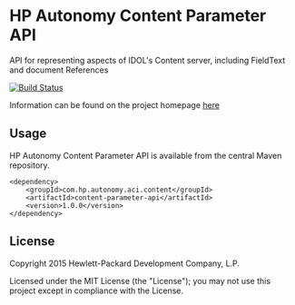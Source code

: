 # HP Autonomy Content Parameter API

API for representing aspects of IDOL's Content server, including FieldText and document References

[![Build Status](https://travis-ci.org/hpautonomy/java-content-parameter-api.svg?branch=master)](https://travis-ci.org/hpautonomy/java-content-parameter-api)

Information can be found on the project homepage [here](http://hpautonomy.github.io/java-content-parameter-api)

## Usage

HP Autonomy Content Parameter API is available from the central Maven repository.

    <dependency>
        <groupId>com.hp.autonomy.aci.content</groupId>
        <artifactId>content-parameter-api</artifactId>
        <version>1.0.0</version>
    </dependency>

## License
Copyright 2015 Hewlett-Packard Development Company, L.P.

Licensed under the MIT License (the "License"); you may not use this project except in compliance with the License.


